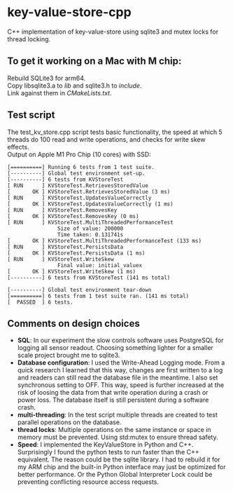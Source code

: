 # key-value-store-cpp

C++ implementation of key-value-store using sqlite3 and mutex locks for thread locking.


## To get it working on a Mac with M chip:

Rebuild SQLite3 for arm64.
<br>Copy libsqlite3.a to *lib* and sqlite3.h to *include*. 
<br>Link against them in *CMakeLists.txt*.

## Test script

The test_kv_store.cpp script tests basic functionality, the speed at which 5 threads do 100 read and write operations, and checks for write skew effects.
<br>Output on Apple M1 Pro Chip (10 cores) with SSD:

```
[==========] Running 6 tests from 1 test suite.
[----------] Global test environment set-up.
[----------] 6 tests from KVStoreTest
[ RUN      ] KVStoreTest.RetrievesStoredValue
[       OK ] KVStoreTest.RetrievesStoredValue (3 ms)
[ RUN      ] KVStoreTest.UpdatesValueCorrectly
[       OK ] KVStoreTest.UpdatesValueCorrectly (1 ms)
[ RUN      ] KVStoreTest.RemovesKey
[       OK ] KVStoreTest.RemovesKey (0 ms)
[ RUN      ] KVStoreTest.MultiThreadedPerformanceTest
		        Size of value: 200000
		        Time taken: 0.131741s
[       OK ] KVStoreTest.MultiThreadedPerformanceTest (133 ms)
[ RUN      ] KVStoreTest.PersistsData
[       OK ] KVStoreTest.PersistsData (1 ms)
[ RUN      ] KVStoreTest.WriteSkew
		        Final value: initial_valuex
[       OK ] KVStoreTest.WriteSkew (1 ms)
[----------] 6 tests from KVStoreTest (141 ms total)

[----------] Global test environment tear-down
[==========] 6 tests from 1 test suite ran. (141 ms total)
[  PASSED  ] 6 tests.
```


## Comments on design choices

- **SQL**: In our experiment the slow controls software uses PostgreSQL for logging all sensor readout. Choosing something lighter for a smaller scale project brought me to sqlite3.
- **Database configuration**: I used the Write-Ahead Logging mode. From a quick research I learned that this way, changes are first written to a log and readers can still read the database file in the meantime. I also set synchronous setting to OFF. This way, speed is further increased at the risk of loosing the data from that write operation during a crash or power loss. The database itself is still persistent during a software crash.
- **multi-threading**: In the test script multiple threads are created to test parallel operations on the database. 
- **thread locks**: Multiple operations on the same instance or space in memory must be prevented. Using std:mutex to ensure thread safety. 
- **Speed**: I implemented the KeyValueStore in Python and C++. Surprisingly I found the python tests to run faster than the C++ equivalent. The reason could be the sqlite library. I had to rebuild it for my ARM chip and the built-in Python interface may just be optimized for better performance. Or the Python Global Interpreter Lock could be preventing conflicting resource access requests. 